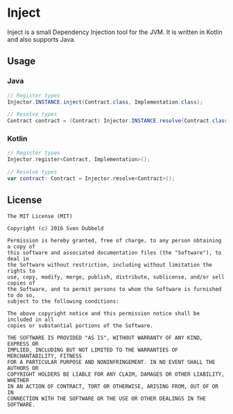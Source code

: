 # Inject

Inject is a small Dependency Injection tool for the JVM. It is written in Kotlin and also supports Java.

## Usage

### Java

```java
// Register types
Injector.INSTANCE.inject(Contract.class, Implementation.class);

// Resolve types
Contract contract = (Contract) Injector.INSTANCE.resolve(Contract.class);
```

### Kotlin
```kotlin
// Register types
Injector.register<Contract, Implementation>();

// Resolve types
var contract: Contract = Injector.resolve<Contract>();
```

## License
    The MIT License (MIT)

    Copyright (c) 2016 Sven Dubbeld

    Permission is hereby granted, free of charge, to any person obtaining a copy of
    this software and associated documentation files (the "Software"), to deal in
    the Software without restriction, including without limitation the rights to
    use, copy, modify, merge, publish, distribute, sublicense, and/or sell copies of
    the Software, and to permit persons to whom the Software is furnished to do so,
    subject to the following conditions:

    The above copyright notice and this permission notice shall be included in all
    copies or substantial portions of the Software.

    THE SOFTWARE IS PROVIDED "AS IS", WITHOUT WARRANTY OF ANY KIND, EXPRESS OR
    IMPLIED, INCLUDING BUT NOT LIMITED TO THE WARRANTIES OF MERCHANTABILITY, FITNESS
    FOR A PARTICULAR PURPOSE AND NONINFRINGEMENT. IN NO EVENT SHALL THE AUTHORS OR
    COPYRIGHT HOLDERS BE LIABLE FOR ANY CLAIM, DAMAGES OR OTHER LIABILITY, WHETHER
    IN AN ACTION OF CONTRACT, TORT OR OTHERWISE, ARISING FROM, OUT OF OR IN
    CONNECTION WITH THE SOFTWARE OR THE USE OR OTHER DEALINGS IN THE SOFTWARE.